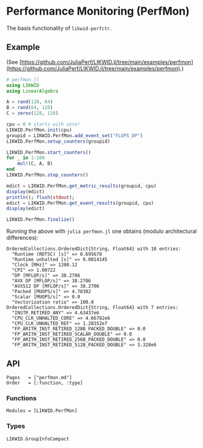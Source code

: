 # Performance Monitoring (PerfMon)

The basis functionality of `likwid-perfctr`.

## Example

(See [https://github.com/JuliaPerf/LIKWID.jl/tree/main/examples/perfmon](https://github.com/JuliaPerf/LIKWID.jl/tree/main/examples/perfmon).)

```julia
# perfmon.jl
using LIKWID
using LinearAlgebra

A = rand(128, 64)
B = rand(64, 128)
C = zeros(128, 128)

cpu = 0 # starts with zero!
LIKWID.PerfMon.init(cpu)
groupid = LIKWID.PerfMon.add_event_set("FLOPS_DP")
LIKWID.PerfMon.setup_counters(groupid)

LIKWID.PerfMon.start_counters()
for _ in 1:100
    mul!(C, A, B)
end
LIKWID.PerfMon.stop_counters()

mdict = LIKWID.PerfMon.get_metric_results(groupid, cpu)
display(mdict)
println(); flush(stdout);
edict = LIKWID.PerfMon.get_event_results(groupid, cpu)
display(edict)

LIKWID.PerfMon.finalize()
```

Running the above with `julia perfmon.jl` one obtains (modulo architectural differences):

```
OrderedCollections.OrderedDict{String, Float64} with 10 entries:
  "Runtime (RDTSC) [s]" => 0.695678
  "Runtime unhalted [s]" => 0.0014145
  "Clock [MHz]" => 1200.12
  "CPI" => 1.00722
  "DP [MFLOP/s]" => 38.2706
  "AVX DP [MFLOP/s]" => 38.2706
  "AVX512 DP [MFLOP/s]" => 38.2706
  "Packed [MUOPS/s]" => 4.78382
  "Scalar [MUOPS/s]" => 0.0
  "Vectorization ratio" => 100.0
OrderedCollections.OrderedDict{String, Float64} with 7 entries:
  "INSTR_RETIRED_ANY" => 4.63437e6
  "CPU_CLK_UNHALTED_CORE" => 4.66782e6
  "CPU_CLK_UNHALTED_REF" => 1.28352e7
  "FP_ARITH_INST_RETIRED_128B_PACKED_DOUBLE" => 0.0
  "FP_ARITH_INST_RETIRED_SCALAR_DOUBLE" => 0.0
  "FP_ARITH_INST_RETIRED_256B_PACKED_DOUBLE" => 0.0
  "FP_ARITH_INST_RETIRED_512B_PACKED_DOUBLE" => 3.328e6
```

## API

```@index
Pages   = ["perfmon.md"]
Order   = [:function, :type]
```

### Functions

```@autodocs
Modules = [LIKWID.PerfMon]
```

### Types

```@docs
LIKWID.GroupInfoCompact
```